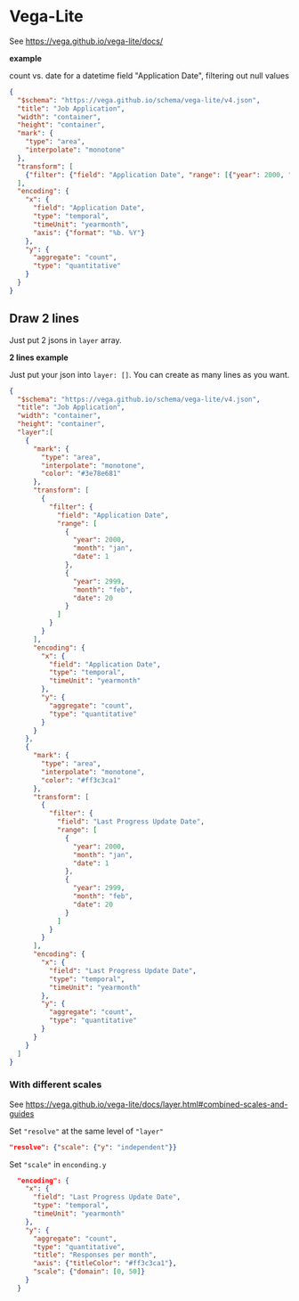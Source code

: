 # Vega-Lite

See <https://vega.github.io/vega-lite/docs/>

**example**

count vs. date for a datetime field "Application Date", filtering out null values

```json
{
  "$schema": "https://vega.github.io/schema/vega-lite/v4.json",
  "title": "Job Application",
  "width": "container",
  "height": "container",
  "mark": {
    "type": "area",
    "interpolate": "monotone"
  },
  "transform": [
    {"filter": {"field": "Application Date", "range": [{"year": 2000, "month": "jan", "date": 1}, {"year": 2999, "month": "feb", "date": 20}]}}
  ],
  "encoding": {
    "x": {
      "field": "Application Date",
      "type": "temporal",
      "timeUnit": "yearmonth",
	  "axis": {"format": "%b. %Y"}
    },
    "y": {
      "aggregate": "count",
      "type": "quantitative"
    }
  }
}
```

## Draw 2 lines

Just put 2 jsons in `layer` array.

**2 lines example**

Just put your json into `layer: []`. You can create as many lines as you want.

```json
{
  "$schema": "https://vega.github.io/schema/vega-lite/v4.json",
  "title": "Job Application",
  "width": "container",
  "height": "container",
  "layer":[
    {
      "mark": {
        "type": "area",
        "interpolate": "monotone",
        "color": "#3e78e681"
      },
      "transform": [
        {
          "filter": {
            "field": "Application Date",
            "range": [
              {
                "year": 2000,
                "month": "jan",
                "date": 1
              },
              {
                "year": 2999,
                "month": "feb",
                "date": 20
              }
            ]
          }
        }
      ],
      "encoding": {
        "x": {
          "field": "Application Date",
          "type": "temporal",
          "timeUnit": "yearmonth"
        },
        "y": {
          "aggregate": "count",
          "type": "quantitative"
        }
      }
    },
    {
      "mark": {
        "type": "area",
        "interpolate": "monotone",
        "color": "#ff3c3ca1"
      },
      "transform": [
        {
          "filter": {
            "field": "Last Progress Update Date",
            "range": [
              {
                "year": 2000,
                "month": "jan",
                "date": 1
              },
              {
                "year": 2999,
                "month": "feb",
                "date": 20
              }
            ]
          }
        }
      ],
      "encoding": {
        "x": {
          "field": "Last Progress Update Date",
          "type": "temporal",
          "timeUnit": "yearmonth"
        },
        "y": {
          "aggregate": "count",
          "type": "quantitative"
        }
      }
    }
  ]
}
```

### With different scales

See <https://vega.github.io/vega-lite/docs/layer.html#combined-scales-and-guides>

Set `"resolve"` at the same level of `"layer"`

```json
"resolve": {"scale": {"y": "independent"}}
```

Set `"scale"` in `enconding.y`

```json
  "encoding": {
	"x": {
	  "field": "Last Progress Update Date",
	  "type": "temporal",
	  "timeUnit": "yearmonth"
	},
	"y": {
	  "aggregate": "count",
	  "type": "quantitative",
	  "title": "Responses per month",
	  "axis": {"titleColor": "#ff3c3ca1"},
	  "scale": {"domain": [0, 50]}
	}
  }
```

